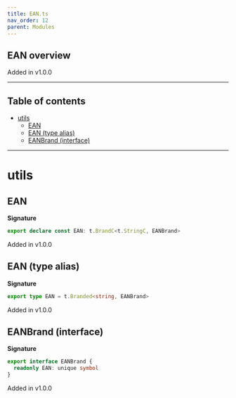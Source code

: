 ```yaml
---
title: EAN.ts
nav_order: 12
parent: Modules
---
```


## EAN overview

Added in v1.0.0

---

<h2 class="text-delta">Table of contents</h2>

- [utils](#utils)
  - [EAN](#ean)
  - [EAN (type alias)](#ean-type-alias)
  - [EANBrand (interface)](#eanbrand-interface)

---

# utils

## EAN

**Signature**

```ts
export declare const EAN: t.BrandC<t.StringC, EANBrand>
```

Added in v1.0.0

## EAN (type alias)

**Signature**

```ts
export type EAN = t.Branded<string, EANBrand>
```

Added in v1.0.0

## EANBrand (interface)

**Signature**

```ts
export interface EANBrand {
  readonly EAN: unique symbol
}
```

Added in v1.0.0

